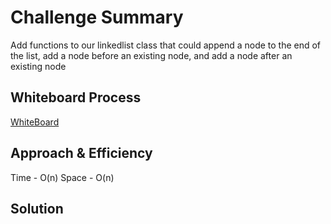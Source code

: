 # Challenge Summary

Add functions to our linkedlist class that could append a node to the end of the list, add a node before an existing node, and add a node after an existing node

## Whiteboard Process

[WhiteBoard](codechallenge.png)

## Approach & Efficiency

Time - O(n)
Space - O(n)
## Solution

<!-- Show how to run your code, and examples of it in action -->
